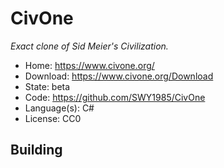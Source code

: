 # CivOne

_Exact clone of Sid Meier's Civilization._

- Home: https://www.civone.org/
- Download: https://www.civone.org/Download
- State: beta
- Code: https://github.com/SWY1985/CivOne
- Language(s): C#
- License: CC0

## Building

